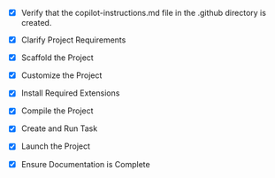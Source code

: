 <!-- Use this file to provide workspace-specific custom instructions to Copilot. For more details, visit https://code.visualstudio.com/docs/copilot/copilot-customization#_use-a-githubcopilotinstructionsmd-file -->
- [x] Verify that the copilot-instructions.md file in the .github directory is created.

- [x] Clarify Project Requirements
	<!-- Next.js application for reading Excel files and generating dynamic tables, deployable to GitHub Pages -->

- [x] Scaffold the Project
	<!-- Next.js project created with TypeScript, Tailwind CSS, ESLint, App Router, and src directory -->

- [x] Customize the Project
	<!-- Created ExcelUploader and DataTable components, configured for GitHub Pages deployment -->

- [x] Install Required Extensions
	<!-- No additional extensions required -->

- [x] Compile the Project
	<!-- Project builds successfully with no errors -->

- [x] Create and Run Task
	<!-- Development server task created and running on http://localhost:3000 -->

- [x] Launch the Project
	<!-- Project launched successfully at http://localhost:3000 -->

- [x] Ensure Documentation is Complete
	<!-- README.md updated with comprehensive documentation and deployment instructions -->
